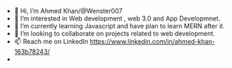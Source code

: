 - 👋 Hi, I’m Ahmed Khan/@Wenster007
- 👀 I’m interested in Web development , web 3.0 and App Developmnet.
- 🌱 I’m currently learning Javascript and have plan to learn MERN after it.
- 💞️ I’m looking to collaborate on projects related to web development.
- 📫 Reach me on LinkedIn https://www.linkedin.com/in/ahmed-khan-163b78243/
- 
<!---
Wenster007/Wenster007 is a ✨ special ✨ repository because its `README.md` (this file) appears on your GitHub profile.
You can click the Preview link to take a look at your changes.
--->
